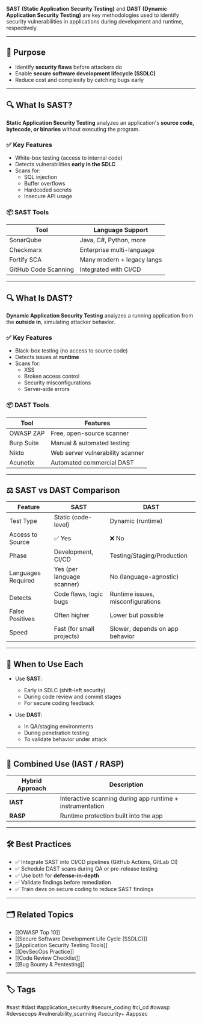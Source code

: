 **SAST (Static Application Security Testing)** and **DAST (Dynamic Application Security Testing)** are key methodologies used to identify security vulnerabilities in applications during development and runtime, respectively.

---

## 🎯 Purpose

- Identify **security flaws** before attackers do
- Enable **secure software development lifecycle (SSDLC)**
- Reduce cost and complexity by catching bugs early

---

## 🔍 What Is SAST?

**Static Application Security Testing** analyzes an application's **source code, bytecode, or binaries** without executing the program.

### ✅ Key Features

- White-box testing (access to internal code)
- Detects vulnerabilities **early in the SDLC**
- Scans for:
  - SQL injection
  - Buffer overflows
  - Hardcoded secrets
  - Insecure API usage

### 📦 SAST Tools

| Tool             | Language Support          |
|------------------|---------------------------|
| SonarQube        | Java, C#, Python, more     |
| Checkmarx        | Enterprise multi-language  |
| Fortify SCA      | Many modern + legacy langs |
| GitHub Code Scanning | Integrated with CI/CD  |

---

## 🔍 What Is DAST?

**Dynamic Application Security Testing** analyzes a running application from the **outside in**, simulating attacker behavior.

### ✅ Key Features

- Black-box testing (no access to source code)
- Detects issues at **runtime**
- Scans for:
  - XSS
  - Broken access control
  - Security misconfigurations
  - Server-side errors

### 📦 DAST Tools

| Tool           | Features                          |
|----------------|-----------------------------------|
| OWASP ZAP      | Free, open-source scanner         |
| Burp Suite     | Manual & automated testing        |
| Nikto          | Web server vulnerability scanner  |
| Acunetix       | Automated commercial DAST         |

---

## ⚖️ SAST vs DAST Comparison

| Feature              | **SAST**                          | **DAST**                            |
|----------------------|-----------------------------------|--------------------------------------|
| Test Type            | Static (code-level)               | Dynamic (runtime)                   |
| Access to Source     | ✅ Yes                            | ❌ No                               |
| Phase                | Development, CI/CD                | Testing/Staging/Production          |
| Languages Required   | Yes (per language scanner)        | No (language-agnostic)              |
| Detects              | Code flaws, logic bugs            | Runtime issues, misconfigurations   |
| False Positives      | Often higher                      | Lower but possible                  |
| Speed                | Fast (for small projects)         | Slower, depends on app behavior     |

---

## 🧠 When to Use Each

- Use **SAST**:
  - Early in SDLC (shift-left security)
  - During code review and commit stages
  - For secure coding feedback

- Use **DAST**:
  - In QA/staging environments
  - During penetration testing
  - To validate behavior under attack

---

## 🔐 Combined Use (IAST / RASP)

| Hybrid Approach | Description                                  |
|------------------|----------------------------------------------|
| **IAST**         | Interactive scanning during app runtime + instrumentation |
| **RASP**         | Runtime protection built into the app        |

---

## 🛠 Best Practices

- ✅ Integrate SAST into CI/CD pipelines (GitHub Actions, GitLab CI)
- ✅ Schedule DAST scans during QA or pre-release testing
- ✅ Use both for **defense-in-depth**
- ✅ Validate findings before remediation
- ✅ Train devs on secure coding to reduce SAST findings

---

## 🗂 Related Topics

- [[OWASP Top 10]]
- [[Secure Software Development Life Cycle (SSDLC)]]
- [[Application Security Testing Tools]]
- [[DevSecOps Practice]]
- [[Code Review Checklist]]
- [[Bug Bounty & Pentesting]]

---

## 🏷 Tags

#sast #dast #application_security #secure_coding #ci_cd #owasp #devsecops #vulnerability_scanning #security+ #appsec
